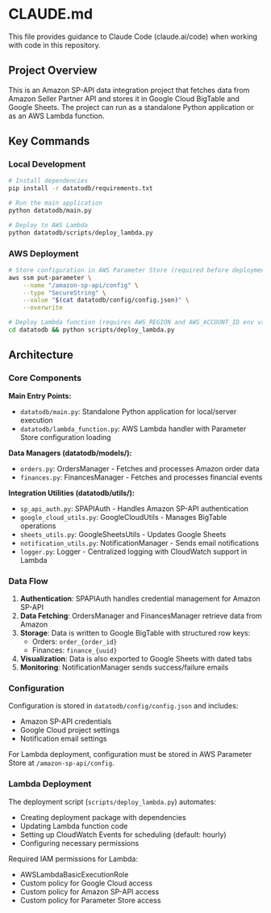 # CLAUDE.md

This file provides guidance to Claude Code (claude.ai/code) when working with code in this repository.

## Project Overview

This is an Amazon SP-API data integration project that fetches data from Amazon Seller Partner API and stores it in Google Cloud BigTable and Google Sheets. The project can run as a standalone Python application or as an AWS Lambda function.

## Key Commands

### Local Development
```bash
# Install dependencies
pip install -r datatodb/requirements.txt

# Run the main application
python datatodb/main.py

# Deploy to AWS Lambda
python datatodb/scripts/deploy_lambda.py
```

### AWS Deployment
```bash
# Store configuration in AWS Parameter Store (required before deployment)
aws ssm put-parameter \
    --name "/amazon-sp-api/config" \
    --type "SecureString" \
    --value "$(cat datatodb/config/config.json)" \
    --overwrite

# Deploy Lambda function (requires AWS_REGION and AWS_ACCOUNT_ID env vars)
cd datatodb && python scripts/deploy_lambda.py
```

## Architecture

### Core Components

**Main Entry Points:**
- `datatodb/main.py`: Standalone Python application for local/server execution
- `datatodb/lambda_function.py`: AWS Lambda handler with Parameter Store configuration loading

**Data Managers (datatodb/models/):**
- `orders.py`: OrdersManager - Fetches and processes Amazon order data
- `finances.py`: FinancesManager - Fetches and processes financial events

**Integration Utilities (datatodb/utils/):**
- `sp_api_auth.py`: SPAPIAuth - Handles Amazon SP-API authentication
- `google_cloud_utils.py`: GoogleCloudUtils - Manages BigTable operations
- `sheets_utils.py`: GoogleSheetsUtils - Updates Google Sheets
- `notification_utils.py`: NotificationManager - Sends email notifications
- `logger.py`: Logger - Centralized logging with CloudWatch support in Lambda

### Data Flow

1. **Authentication**: SPAPIAuth handles credential management for Amazon SP-API
2. **Data Fetching**: OrdersManager and FinancesManager retrieve data from Amazon
3. **Storage**: Data is written to Google BigTable with structured row keys:
   - Orders: `order_{order_id}`
   - Finances: `finance_{uuid}`
4. **Visualization**: Data is also exported to Google Sheets with dated tabs
5. **Monitoring**: NotificationManager sends success/failure emails

### Configuration

Configuration is stored in `datatodb/config/config.json` and includes:
- Amazon SP-API credentials
- Google Cloud project settings
- Notification email settings

For Lambda deployment, configuration must be stored in AWS Parameter Store at `/amazon-sp-api/config`.

### Lambda Deployment

The deployment script (`scripts/deploy_lambda.py`) automates:
- Creating deployment package with dependencies
- Updating Lambda function code
- Setting up CloudWatch Events for scheduling (default: hourly)
- Configuring necessary permissions

Required IAM permissions for Lambda:
- AWSLambdaBasicExecutionRole
- Custom policy for Google Cloud access
- Custom policy for Amazon SP-API access
- Custom policy for Parameter Store access